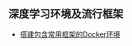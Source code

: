 ## 深度学习环境及流行框架

* [搭建包含常用框架的Docker环境](https://github.com/lijingpeng/deep-learning-notes/blob/master/environment/all_in_one_docker.md)
